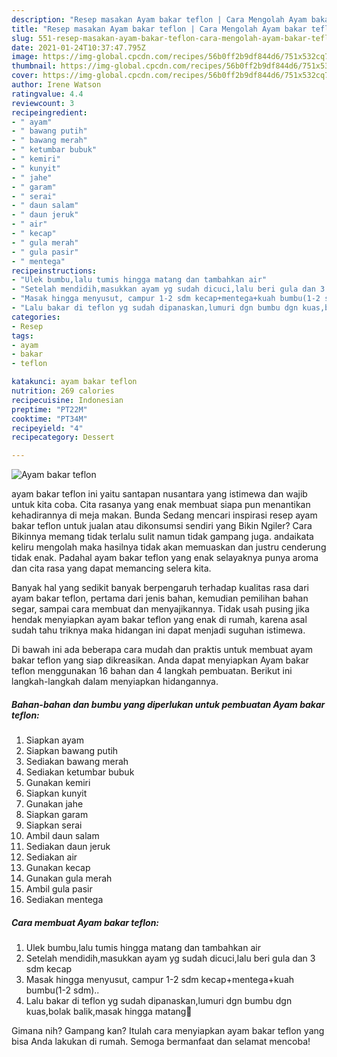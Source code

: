 ```yaml
---
description: "Resep masakan Ayam bakar teflon | Cara Mengolah Ayam bakar teflon Yang Sempurna"
title: "Resep masakan Ayam bakar teflon | Cara Mengolah Ayam bakar teflon Yang Sempurna"
slug: 551-resep-masakan-ayam-bakar-teflon-cara-mengolah-ayam-bakar-teflon-yang-sempurna
date: 2021-01-24T10:37:47.795Z
image: https://img-global.cpcdn.com/recipes/56b0ff2b9df844d6/751x532cq70/ayam-bakar-teflon-foto-resep-utama.jpg
thumbnail: https://img-global.cpcdn.com/recipes/56b0ff2b9df844d6/751x532cq70/ayam-bakar-teflon-foto-resep-utama.jpg
cover: https://img-global.cpcdn.com/recipes/56b0ff2b9df844d6/751x532cq70/ayam-bakar-teflon-foto-resep-utama.jpg
author: Irene Watson
ratingvalue: 4.4
reviewcount: 3
recipeingredient:
- " ayam"
- " bawang putih"
- " bawang merah"
- " ketumbar bubuk"
- " kemiri"
- " kunyit"
- " jahe"
- " garam"
- " serai"
- " daun salam"
- " daun jeruk"
- " air"
- " kecap"
- " gula merah"
- " gula pasir"
- " mentega"
recipeinstructions:
- "Ulek bumbu,lalu tumis hingga matang dan tambahkan air"
- "Setelah mendidih,masukkan ayam yg sudah dicuci,lalu beri gula dan 3 sdm kecap"
- "Masak hingga menyusut, campur 1-2 sdm kecap+mentega+kuah bumbu(1-2 sdm).."
- "Lalu bakar di teflon yg sudah dipanaskan,lumuri dgn bumbu dgn kuas,bolak balik,masak hingga matang🤗"
categories:
- Resep
tags:
- ayam
- bakar
- teflon

katakunci: ayam bakar teflon 
nutrition: 269 calories
recipecuisine: Indonesian
preptime: "PT22M"
cooktime: "PT34M"
recipeyield: "4"
recipecategory: Dessert

---
```



![Ayam bakar teflon](https://img-global.cpcdn.com/recipes/56b0ff2b9df844d6/751x532cq70/ayam-bakar-teflon-foto-resep-utama.jpg)


ayam bakar teflon ini yaitu santapan nusantara yang istimewa dan wajib untuk kita coba. Cita rasanya yang enak membuat siapa pun menantikan kehadirannya di meja makan.
Bunda Sedang mencari inspirasi resep ayam bakar teflon untuk jualan atau dikonsumsi sendiri yang Bikin Ngiler? Cara Bikinnya memang tidak terlalu sulit namun tidak gampang juga. andaikata keliru mengolah maka hasilnya tidak akan memuaskan dan justru cenderung tidak enak. Padahal ayam bakar teflon yang enak selayaknya punya aroma dan cita rasa yang dapat memancing selera kita.

Banyak hal yang sedikit banyak berpengaruh terhadap kualitas rasa dari ayam bakar teflon, pertama dari jenis bahan, kemudian pemilihan bahan segar, sampai cara membuat dan menyajikannya. Tidak usah pusing jika hendak menyiapkan ayam bakar teflon yang enak di rumah, karena asal sudah tahu triknya maka hidangan ini dapat menjadi suguhan istimewa.




Di bawah ini ada beberapa cara mudah dan praktis untuk membuat ayam bakar teflon yang siap dikreasikan. Anda dapat menyiapkan Ayam bakar teflon menggunakan 16 bahan dan 4 langkah pembuatan. Berikut ini langkah-langkah dalam menyiapkan hidangannya.

<!--inarticleads1-->

##### Bahan-bahan dan bumbu yang diperlukan untuk pembuatan Ayam bakar teflon:

1. Siapkan  ayam
1. Siapkan  bawang putih
1. Sediakan  bawang merah
1. Sediakan  ketumbar bubuk
1. Gunakan  kemiri
1. Siapkan  kunyit
1. Gunakan  jahe
1. Siapkan  garam
1. Siapkan  serai
1. Ambil  daun salam
1. Sediakan  daun jeruk
1. Sediakan  air
1. Gunakan  kecap
1. Gunakan  gula merah
1. Ambil  gula pasir
1. Sediakan  mentega




<!--inarticleads2-->

##### Cara membuat Ayam bakar teflon:

1. Ulek bumbu,lalu tumis hingga matang dan tambahkan air
1. Setelah mendidih,masukkan ayam yg sudah dicuci,lalu beri gula dan 3 sdm kecap
1. Masak hingga menyusut, campur 1-2 sdm kecap+mentega+kuah bumbu(1-2 sdm)..
1. Lalu bakar di teflon yg sudah dipanaskan,lumuri dgn bumbu dgn kuas,bolak balik,masak hingga matang🤗




Gimana nih? Gampang kan? Itulah cara menyiapkan ayam bakar teflon yang bisa Anda lakukan di rumah. Semoga bermanfaat dan selamat mencoba!
